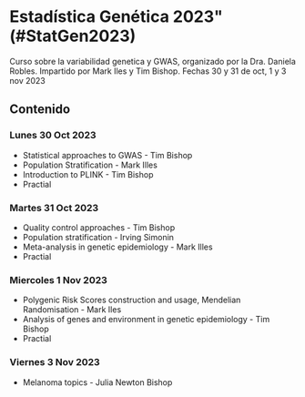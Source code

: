 # Estadística Genética 2023" (#StatGen2023)
Curso sobre la variabilidad genetica y GWAS, organizado por la Dra. Daniela Robles. Impartido por Mark Iles y Tim Bishop. 
Fechas 30 y 31 de oct, 1 y 3 nov 2023

## Contenido

### Lunes 30 Oct 2023
- Statistical approaches to GWAS - Tim Bishop
- Population Stratification - Mark Illes
- Introduction to PLINK - Tim Bishop
- Practial

### Martes 31 Oct 2023
- Quality control approaches - Tim Bishop
- Population stratification - Irving Simonin
- Meta-analysis in genetic epidemiology - Mark Illes
- Practial

### Miercoles 1 Nov 2023
- Polygenic Risk Scores construction and usage, Mendelian Randomisation - Mark Iles
- Analysis of genes and environment in genetic epidemiology - Tim Bishop
- Practial

### Viernes 3 Nov 2023
- Melanoma topics - Julia Newton Bishop
